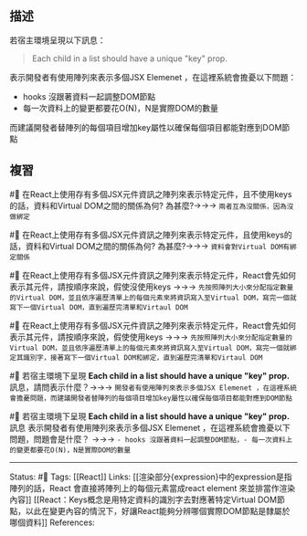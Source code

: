 ## 描述

若宿主環境呈現以下訊息：
> Each child in a list should have a unique "key" prop.

表示開發者有使用陣列來表示多個JSX Elemenet ，在這裡系統會擔憂以下問題：
- hooks 沒跟著資料一起調整DOM節點
- 每一次資料上的變更都要花O(N)，N是實際DOM的數量

而建議開發者替陣列的每個項目增加key屬性以確保每個項目都能對應到DOM節點



## 複習

#🧠 在React上使用存有多個JSX元件資訊之陣列來表示特定元件，且不使用keys的話，資料和Virtual DOM之間的關係為何?  為甚麼?->->-> `兩者互為沒關係，因為沒做綁定`

#🧠 在React上使用存有多個JSX元件資訊之陣列來表示特定元件，且使用keys的話，資料和Virtual DOM之間的關係為何?  為甚麼?->->-> `資料會對Virtual DOM有綁定關係`

#🧠 在React上使用存有多個JSX元件資訊之陣列來表示特定元件，React會先如何表示其元件，請按順序來說，假使沒使用keys ->->-> `先按照陣列大小來分配指定數量的Virtual DOM，並且依序遍歷清單上的每個元素來將資訊寫入至Virtual DOM，寫完一個就寫下一個Virtual DOM，直到遍歷完清單和Virtaul DOM`



#🧠 在React上使用存有多個JSX元件資訊之陣列來表示特定元件，React會先如何表示其元件，請按順序來說，假使使用keys ->->-> `先按照陣列大小來分配指定數量的Virtual DOM，並且依序遍歷清單上的每個元素來將資訊寫入至Virtual DOM，寫完一個就綁定其識別字，接著寫下一個Virtual DOM和綁定，直到遍歷完清單和Virtaul DOM`

#🧠 若宿主環境下呈現 **Each child in a list should have a unique "key" prop.** 訊息，請問表示什麼？->->-> `開發者有使用陣列來表示多個JSX Elemenet ，在這裡系統會擔憂問題，而建議開發者替陣列的每個項目增加key屬性以確保每個項目都能對應到DOM節點`
<!--SR:!2023-08-21,2,249-->

#🧠 若宿主環境下呈現 **Each child in a list should have a unique "key" prop.** 訊息 表示開發者有使用陣列來表示多個JSX Elemenet ，在這裡系統會擔憂以下問題，問題會是什麼？ ->->-> `- hooks 沒跟著資料一起調整DOM節點，- 每一次資料上的變更都要花O(N)，N是實際DOM的數量`
<!--SR:!2023-08-21,2,249-->


---
Status: #🌱 
Tags:
[[React]]
Links:
[[渲染部分{expression}中的expression是指陣列的話，React 會直接將陣列上的每個元素當成react element 來並排當作渲染內容]]
[[React：Keys概念是用特定資料的識別字去對應著特定Virtual DOM節點，以此在變更內容的情況下，好讓React能夠分辨哪個實際DOM節點是隸屬於哪個資料]]
References: